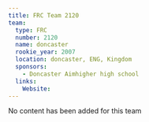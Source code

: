 ```yaml
---
title: FRC Team 2120
team:
  type: FRC
  number: 2120
  name: doncaster
  rookie_year: 2007
  location: doncaster, ENG, Kingdom
  sponsors:
    - Doncaster Aimhigher high school
  links:
    Website: 
---
```

No content has been added for this team